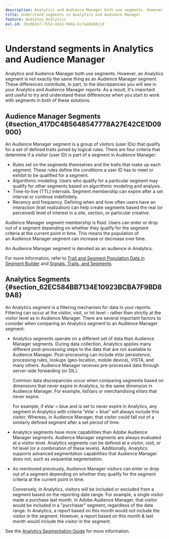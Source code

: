 ```yaml
---
description: Analytics and Audience Manager both use segments. However, an Analytics segment is not exactly the same thing as an Audience Manager segment. These differences contribute, in part, to the discrepancies you will see in your Analytics and Audience Manager reports. As a result, it's important and useful to try and understand these differences when you start to work with segments in both of these solutions.
title: Understand segments in Analytics and Audience Manager
feature: Audience Analytics
exl-id: 2bc662e7-7552-41e1-9d4a-bc7aa81b8c1d
---
```

# Understand segments in Analytics and Audience Manager

Analytics and Audience Manager both use segments. However, an Analytics segment is not exactly the same thing as an Audience Manager segment. These differences contribute, in part, to the discrepancies you will see in your Analytics and Audience Manager reports. As a result, it's important and useful to try and understand these differences when you start to work with segments in both of these solutions.

## Audience Manager Segments {#section_417DC4B5648547778A27E42CE1D09900}

An&nbsp;Audience Manager&nbsp;segment is a group of visitors (user IDs) that qualify for a set of defined traits joined by logical rules. There are four criteria that determine if a visitor (user ID) is part of a segment in Audience Manager:

* Rules set on the segments themselves and the traits that make up each segment. These rules define the conditions a user ID has to meet or exhibit to be qualified for a segment.
* Algorithmic modeling. Users who qualify for a particular segment may qualify for other segments based on algorithmic modeling and analysis.
* Time-to-live (TTL) intervals. Segment membership can expire after a set interval or continue indefinitely.
* Recency and frequency. Defining when and how often users have an interaction (trait realization) can help create segments based the real (or perceived) level of interest in a site, section, or particular creative.

Audience Manager segment membership is fluid. Users can enter or drop out of a segment depending on whether they qualify for the segment criteria at the current point in time. This means the population of an&nbsp;Audience Manager&nbsp;segment can increase or decrease over time.

An Audience Manager segment is denoted as an audience in Analytics.

For more information, refer to [Trait and Segment Population Data in Segment Builder](https://experienceleague.adobe.com/docs/audience-manager/user-guide/features/segments/segment-builder-data.html) and [Signals, Traits, and Segments](https://experienceleague.adobe.com/docs/audience-manager/user-guide/reference/signal-trait-segment.html).

## Analytics Segments {#section_62EC584BB7134E10923BCBA7F9BD89A8}

An&nbsp;Analytics&nbsp;segment is a filtering mechanism for data in your reports. Filtering can occur at the visitor, visit, or hit level - rather than strictly at the visitor level as in Audience Manager. There are several important factors to consider when comparing an Analytics segment to an Audience Manager segment:

* Analytics segments operate on a different set of data than Audience Manager segments. During data collection, Analytics applies many different post-processing steps to the data that are not available to Audience Manager. Post-processing can include eVar persistence, processing rules, lookups (geo-location, mobile device), VISTA, and many others. Audience Manager receives pre-processed data through server-side forwarding (or DIL).

  Common data discrepancies occur when comparing segments based on dimensions that never expire in Analytics, to the same dimension in Audience Manager. For example, listVars or merchandising eVars that never expire.

  For example, if eVar = blue and is set to never expire in Analytics, any segment in Analytics with criteria "eVar = blue" will always include this visitor. Whereas, in Audience Manager, that visitor could fall out of a similarly defined segment after a set period of time.

* Analytics segments have more capabilities than Adobe Audience Manager segments. Audience Manager segments are always evaluated at a visitor level. Analytics segments can be defined at a visitor, visit, or hit level (or a combination of these levels). Additionally, Analytics supports advanced segmentation capabilities that Audience Manager does not, such as sequential segmentation.
* As mentioned previously, Audience Manager visitors can enter or drop out of a segment depending on whether they qualify for the segment criteria at the current point in time.

  Conversely, in Analytics, visitors will be included or excluded from a segment based on the reporting date range. For example, a single visitor made a purchase last month. In Adobe Audience Manager, that visitor would be included in a "purchaser" segment, regardless of the date range. In Analytics, a report based on this month would not include the visitor in the segment. However, a report based on this month & last month would include the visitor in the segment.

See the [Analytics Segmentation Guide](https://experienceleague.adobe.com/docs/analytics/components/segmentation/seg-home.html) for more information.
